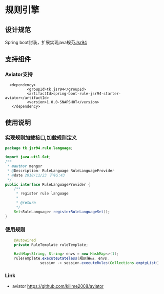 # 规则引擎


## 设计规范
Spring boot封装，扩展实现java规范[Jsr94](https://www.jcp.org/ja/jsr/detail?id=94)

## 支持组件

### Aviator支持

```
  <dependency>
          <groupId>tk.jsr94</groupId>
          <artifactId>spring-boot-rule-jsr94-starter-aviator</artifactId>
          <version>1.0.0-SNAPSHOT</version>
   </dependency>
```
## 使用说明

### 实现规则加载接口,加载规则定义
``` java
package tk.jsr94.rule.language;

import java.util.Set;
/**
 * @author mengxr
 * @Description: RuleLanguage RuleLanguageProvider
 * @date 2018/11/23 下午5:43
 */
public interface RuleLanguageProvider {
    /**
     * register rule language
     *
     * @return
     */
    Set<RuleLanguage> registerRuleLanguageSet();
}

```
### 使用规则

``` java
    @Autowired
    private RuleTemplate ruleTemplate;
    
    HashMap<String, String> envs = new HashMap<>(1);
    ruleTemplate.executeStateless(规则编码, envs,
                session -> session.executeRules(Collections.emptyList()).get(0));
```

### Link

* aviator https://github.com/killme2008/aviator
